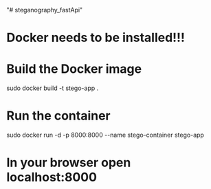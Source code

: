 "# steganography_fastApi" 
# Docker needs to be installed!!!

# Build the Docker image
sudo docker build -t stego-app .

# Run the container
sudo docker run -d -p 8000:8000 --name stego-container stego-app

# In your browser open localhost:8000
